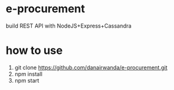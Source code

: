 # e-procurement
build REST API with NodeJS+Express+Cassandra

# how to use
1. git clone https://github.com/danairwanda/e-procurement.git
2. npm install
3. npm start

